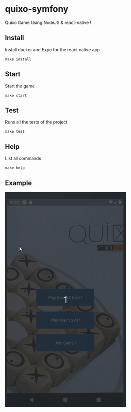 # quixo-symfony

Quixo Game Using NodeJS & react-native !

## Install

Install docker and Expo for the react native app

```
make install
```

## Start

Start the game

```
make start
```

## Test

Runs all the tests of the project

```
make test
```

## Help

List all commands

```
make help
```

## Example

![app-example](docs/example.gif)
